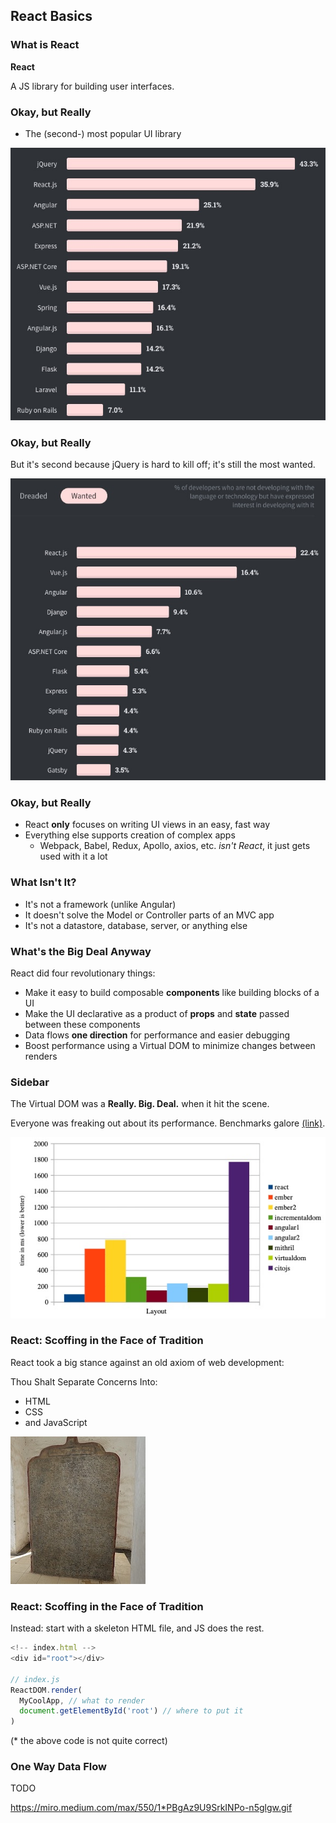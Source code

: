 ## React Basics

### What is React

**React**

A JS library for building user interfaces.

### Okay, but Really

* The (second-) most popular UI library

![](./images/popular-tech.jpg)

### Okay, but Really

But it's second because jQuery is hard to kill off; it's still the most wanted.

![](./images/most-wanted.jpg)

### Okay, but Really
 
* React **only** focuses on writing UI views in an easy, fast way
* Everything else supports creation of complex apps
  * Webpack, Babel, Redux, Apollo, axios, etc. *isn't React*, it just gets used with it a lot

### What Isn't It?

* It's not a framework (unlike Angular)
* It doesn't solve the Model or Controller parts of an MVC app
* It's not a datastore, database, server, or anything else

### What's the Big Deal Anyway

React did four revolutionary things:

* Make it easy to build composable **components** like building blocks of a UI
* Make the UI declarative as a product of **props** and **state** passed between these components
* Data flows **one direction** for performance and easier debugging
* Boost performance using a Virtual DOM to minimize changes between renders

### Sidebar

The Virtual DOM was a **Really. Big. Deal.** when it hit the scene.

Everyone was freaking out about its performance. Benchmarks galore [(link)](https://auth0.com/blog/more-benchmarks-virtual-dom-vs-angular-12-vs-mithril-js-vs-the-rest/).

 ![](./images/old-benchmarks.jpg)

### React: Scoffing in the Face of Tradition

React took a big stance against an old axiom of web development:

Thou Shalt Separate Concerns Into:

* HTML
* CSS
* and JavaScript

![](./images/tablet.jpg)

### React: Scoffing in the Face of Tradition

Instead: start with a skeleton HTML file, and JS does the rest.

```javascript
<!-- index.html -->
<div id="root"></div>

// index.js
ReactDOM.render(
  MyCoolApp, // what to render
  document.getElementById('root') // where to put it
)
```

(* the above code is not quite correct)

### One Way Data Flow

TODO 

https://miro.medium.com/max/550/1*PBgAz9U9SrkINPo-n5glgw.gif
